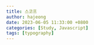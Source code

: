 ```yaml
---
title: 스코프
author: hajeong
date: 2023-06-05 11:33:00 +0800
categories: [Study, Javascript]
tags: [typography]
---
```

